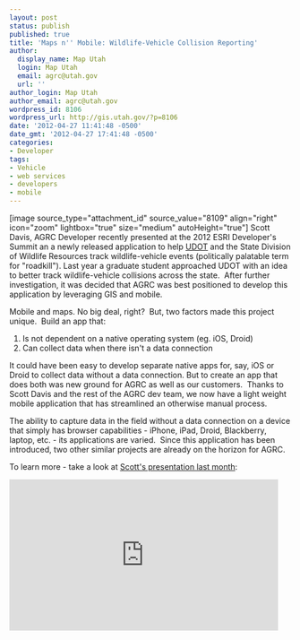 ```yaml
---
layout: post
status: publish
published: true
title: 'Maps n'' Mobile: Wildlife-Vehicle Collision Reporting'
author:
  display_name: Map Utah
  login: Map Utah
  email: agrc@utah.gov
  url: ''
author_login: Map Utah
author_email: agrc@utah.gov
wordpress_id: 8106
wordpress_url: http://gis.utah.gov/?p=8106
date: '2012-04-27 11:41:48 -0500'
date_gmt: '2012-04-27 17:41:48 -0500'
categories:
- Developer
tags:
- Vehicle
- web services
- developers
- mobile
---
```

<p>[image source_type="attachment_id" source_value="8109" align="right" icon="zoom" lightbox="true" size="medium" autoHeight="true"] Scott Davis, AGRC Developer recently presented at the 2012 ESRI Developer's Summit an a newly released application to help <a title="UDOT" href="http://udot.utah.gov">UDOT</a> and the State Division of Wildlife Resources track wildlife-vehicle events (politically palatable term for "roadkill"). Last year a graduate student approached UDOT with an idea to better track wildlife-vehicle collisions across the state.  After further investigation, it was decided that AGRC was best positioned to develop this application by leveraging GIS and mobile.</p>
<p>Mobile and maps. No big deal, right?  But, two factors made this project unique.  Build an app that:</p>
<ol>
<li>Is not dependent on a native operating system (eg. iOS, Droid)</li>
<li>Can collect data when there isn't a data connection</li>
</ol>
<p>It could have been easy to develop separate native apps for, say, iOS or Droid to collect data without a data connection. But to create an app that does both was new ground for AGRC as well as our customers.  Thanks to Scott Davis and the rest of the AGRC dev team, we now have a light weight mobile application that has streamlined an otherwise manual process.</p>
<p>The ability to capture data in the field without a data connection on a device that simply has browser capabilities - iPhone, iPad, Droid, Blackberry, laptop, etc. - its applications are varied.  Since this application has been introduced, two other similar projects are already on the horizon for AGRC.</p>
<p>To learn more - take a look at <a title="Scott's presentation last month" href="http://video.esri.com/watch/1224/utahs-wildlife_dash_vehicle-collision-reporting-system">Scott's presentation last month</a>:</p>
<p><iframe src="http://video.esri.com/iframe/1224/000000/width/480/0/00:00:00" frameborder="0" scrolling="no" width="480" height="270"></iframe></p>
